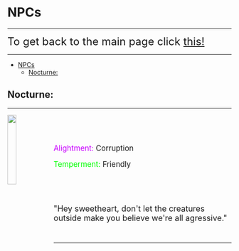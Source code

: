 # NPCs

---

<font size="5">To get back to the main page click <a href="../DeltaBlox">this!</a></font>

---

- [NPCs](#npcs)
  - [Nocturne:](#nocturne)



## Nocturne:

---

<img src="https://i.imgur.com/1ttxZRH.png" align="left" width="20%">

&nbsp;

&nbsp;


<div style="font-size:120%;">
  <p><span style="color:rgb(200,0,255);">Alightment:</span> Corruption</p>
  <p><span style="color:rgb(0,255,0);">Temperment:</span> Friendly </p>
</div>

&nbsp;

&nbsp;

<font size="4">"Hey sweetheart, don't let the creatures outside make you believe we're all agressive."</font>

&nbsp;

---